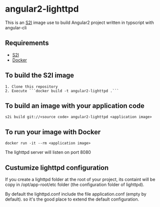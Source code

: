 # angular2-lighttpd

This is an [S2I](https://github.com/openshift/source-to-image) image use to build Angular2 project written in typscript with angular-cli


## Requirements

* [S2I](https://github.com/openshift/source-to-image)
* [Docker](https://www.docker.com/products/docker)


## To build the S2I image

	1. Clone this repository
	2. Execute ```docker build -t angular2-lighttpd .```

## To build an image with your application code

```s2i build git://<source code> angular2-lighttpd <application image>```

## To run your image with Docker

```docker run -it --rm <application image>```

The lighttpd server will listen on port 8080

## Custumize lighttpd configuration

If you create a lighttpd folder at the root of your project, its containt will be copy in /opt/app-root/etc folder (the configuration folder of lighttpd).

By default the lighttpd.conf include the file application.conf (empty by default). so it's the good place to extend the default configuration.